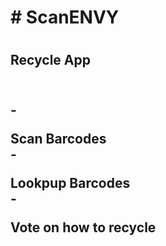 <h1># ScanENVY<h1>
<h2>Recycle App<h2><br>
-<p>Scan Barcodes<br>
-<p>Lookpup Barcodes<br>
-<p>Vote on how to recycle<br>

